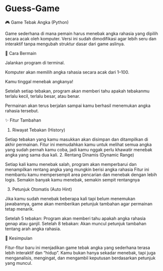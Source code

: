 # Guess-Game

🎮 Game Tebak Angka (Python)

Game sederhana di mana pemain harus menebak angka rahasia yang dipilih secara acak oleh komputer.
Versi ini sudah dimodifikasi agar lebih seru dan interaktif tanpa mengubah struktur dasar dari game aslinya.

🚀 Cara Bermain

Jalankan program di terminal.

Komputer akan memilih angka rahasia secara acak dari 1–100.

Kamu tinggal menebak angkanya!

Setelah setiap tebakan, program akan memberi tahu apakah tebakanmu terlalu kecil, terlalu besar, atau benar.

Permainan akan terus berjalan sampai kamu berhasil menemukan angka rahasia tersebut.

✨ Fitur Tambahan
1. Riwayat Tebakan (History)

Setiap tebakan yang kamu masukkan akan disimpan dan ditampilkan di akhir permainan.
Fitur ini memudahkan kamu untuk melihat semua angka yang sudah pernah kamu coba, jadi kamu nggak perlu khawatir menebak angka yang sama dua kali.
2. Rentang Dinamis (Dynamic Range)

Setiap kali kamu menebak salah, program akan memperbarui dan menampilkan rentang angka yang mungkin berisi angka rahasia 
Fitur ini membantu kamu mempersempit area pencarian dan menebak dengan lebih logis.
Semakin banyak kamu menebak, semakin sempit rentangnya

3. Petunjuk Otomatis (Auto Hint)

Jika kamu sudah menebak beberapa kali tapi belum menemukan jawabannya, game akan memberikan petunjuk tambahan agar permainan tetap menarik.

Setelah 5 tebakan:
Program akan memberi tahu apakah angka rahasia genap atau ganjil.
Setelah 8 tebakan:
Akan muncul petunjuk tambahan tentang arah angka rahasia.

🧠 Kesimpulan


Fitur-fitur baru ini menjadikan game tebak angka yang sederhana terasa lebih interaktif dan “hidup”.
Kamu bukan hanya sekadar menebak, tapi juga menganalisis, mengingat, dan mengambil keputusan berdasarkan petunjuk yang muncul.

